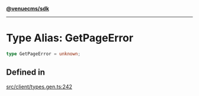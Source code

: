[**@venuecms/sdk**](../Index.md)

***

# Type Alias: GetPageError

```ts
type GetPageError = unknown;
```

## Defined in

[src/client/types.gen.ts:242](https://github.com/venuecms/sdk/blob/97b5dd87028768348fc162149733841fcbf81c7e/src/client/types.gen.ts#L242)
